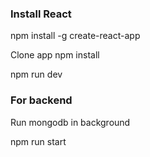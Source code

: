 ### Install React
npm install -g create-react-app

Clone app
npm install

npm run dev

### For backend
Run mongodb in background

npm run start
